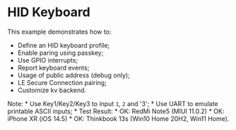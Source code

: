 # HID Keyboard

This example demonstrates how to:

* Define an HID keyboard profile;
* Enable paring using passkey;
* Use GPIO interrupts;
* Report keyboard events;
* Usage of public address (debug only);
* LE Secure Connection pairing;
* Customize kv backend.

Note:
    * Use Key1/Key2/Key3 to input `1`, `2` and '3';
    * Use UART to emulate printable ASCII inputs;
    * Test Result:
        * OK: RedMi Note5 (MIUI 11.0.2)
        * OK: iPhone XR (iOS 14.5)
        * OK: Thinkbook 13s (Win10 Home 20H2, Win11 Home).
